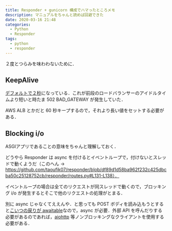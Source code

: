 ```yaml
---
title: Responder + gunicorn 構成でハマったところメモ
description: マニュアルをちゃんと読めば回避できた
date: 2020-03-16 21:48
categories:
  - Python
  - Responder
tags:
  - python
  - responder
---
```


２度とつらみを味わわないために．

KeepAlive
---
[デフォルトで２秒](https://docs.gunicorn.org/en/stable/settings.html#keepalive)になっている．これが前段のロードバランサーのアイドルタイムより短いと時たま 502 BAD_GATEWAY が発生していた．

AWS ALB とかだと 60 秒キープするので，それより長い値をセットする必要がある．

Blocking i/o
---
ASGIアプリであることの意味をちゃんと理解しておく．

どうやら Responder は async を付けるとイベントループで，付けないとスレッドで動くようだ（このへん -> https://github.com/taoufik07/responder/blob/df89d1d58ba962f232c425dbcba50c25128752cb/responder/routes.py#L131-L138）．

イベントループの場合は全てのリクエストが同スレッドで動くので，ブロッキング i/o が発生するとそこで他のリクエストの処理がとまる．

別に async じゃなくてええんや．と思っても POST ボディを読み込もうとすると[こいつの戻りが awaitable](https://responder.kennethreitz.org/en/latest/_modules/responder/models.html#Request.media)なので，async が必要．外部 API を呼んだりする必要があるのであれば，[aiohttp](https://github.com/aio-libs/aiohttp) 等ノンブロッキングなクライアントを使用する必要がある．
